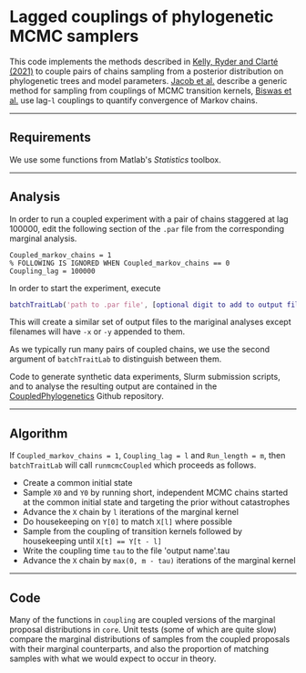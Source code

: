 # Lagged couplings of phylogenetic MCMC samplers

This code implements the methods described in [Kelly, Ryder and Clarté (2021)][1] to couple pairs of chains sampling from a posterior distribution on phylogenetic trees and model parameters. [Jacob et al.][2] describe a generic method for sampling from couplings of MCMC transition kernels, [Biswas et al.][3] use lag-`l` couplings to quantify convergence of Markov chains.

---

## Requirements

We use some functions from Matlab's _Statistics_ toolbox.

---

## Analysis

In order to run a coupled experiment with a pair of chains staggered at lag 100000, edit the following section of the `.par` file from the corresponding marginal analysis.
```
Coupled_markov_chains = 1
% FOLLOWING IS IGNORED WHEN Coupled_markov_chains == 0
Coupling_lag = 100000
```
In order to start the experiment, execute
```matlab
batchTraitLab('path to .par file', [optional digit to add to output file names]);
```
This will create a similar set of output files to the mariginal analyses except filenames will have `-x` or `-y` appended to them.

As we typically run many pairs of coupled chains, we use the second argument of `batchTraitLab` to distinguish between them.

Code to generate synthetic data experiments, Slurm submission scripts, and to analyse the resulting output are contained in the [CoupledPhylogenetics](https://github.com/lukejkelly/CoupledPhylogenetics) Github repository.

---

## Algorithm

If `Coupled_markov_chains = 1`, `Coupling_lag = l` and `Run_length = m`, then `batchTraitLab` will call `runmcmcCoupled` which proceeds as follows.
* Create a common initial state
* Sample `X0` and `Y0` by running short, independent MCMC chains started at the common initial state and targeting the prior without catastrophes
* Advance the `X` chain by `l` iterations of the marginal kernel
* Do housekeeping on `Y[0]` to match `X[l]` where possible
* Sample from the coupling of transition kernels followed by housekeeping until `X[t] == Y[t - l]`
* Write the coupling time `tau` to the file 'output name'.tau
* Advance the `X` chain by `max(0, m - tau)` iterations of the marginal kernel

---

## Code

Many of the functions in `coupling` are coupled versions of the marginal proposal distributions in `core`. Unit tests (some of which are quite slow) compare the marginal distributions of samples from the coupled proposals with their marginal counterparts, and also the proportion of matching samples with what we would expect to occur in theory.

[1]: https://arxiv.org/pdf/2108.13328.pdf
[2]: https://rss.onlinelibrary.wiley.com/doi/10.1111/rssb.12336
[3]: https://papers.nips.cc/paper/2019/hash/aec851e565646f6835e915293381e20a-Abstract.html

